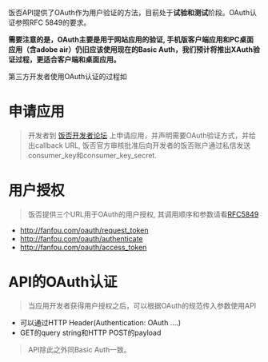 饭否API提供了OAuth作为用户验证的方法，目前处于**试验和测试**阶段。OAuth认证参照RFC 5849的要求。

**需要注意的是，OAuth主要是用于网站应用的验证,  手机版客户端应用和PC桌面应用（含adobe air）仍旧应该使用现在的Basic Auth，我们预计将推出XAuth验证过程，更适合客户端和桌面应用。**

第三方开发者使用OAuth认证的过程如

# 申请应用 #
> 开发者到 [饭否开发者论坛](http://www.v2ex.com/go/fanfou) 上申请应用，并声明需要OAuth验证方式，并给出callback URL, 饭否官方审核批准后向开发者的饭否账户通过私信发送consumer\_key和consumer\_key\_secret.

# 用户授权 #
> 饭否提供三个URL用于OAuth的用户授权, 其调用顺序和参数请看[RFC5849](http://tools.ietf.org/html/rfc5849)
  * http://fanfou.com/oauth/request_token
  * http://fanfou.com/oauth/authenticate
  * http://fanfou.com/oauth/access_token

# API的OAuth认证 #
> 当应用开发者获得用户授权之后，可以根据OAuth的规范传入参数使用API
  * 可以通过HTTP Header(Authentication: OAuth ....)
  * GET的query string和HTTP POST的payload
> API除此之外同Basic Auth一致。